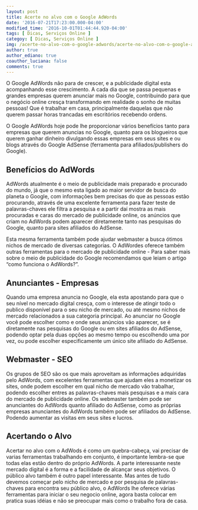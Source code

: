 ```yaml
---
layout: post
title: Acerte no alvo com o Google AdWords
date: '2016-07-21T17:23:00.000-04:00'
modified_time: '2016-10-01T01:44:44.920-04:00'
tags: [ Dicas, Serviços Online ]
categoy: [ Dicas, Serviços Online ]
img: /acerte-no-alvo-com-o-google-adwords/acerte-no-alvo-com-o-google-adwords.jpg
author: true
author_ediano: true
coauthor_luciana: false
comments: true
---
```


O Google AdWords não para de crescer, e a publicidade digital esta acompanhando esse crescimento. A cada dia que se passa pequenas e grandes empresas querem anunciar mais no Google, contribuindo para que o negócio online cresça transformando em realidade o sonho de muitas pessoas! Que é trabalhar em casa, principalmente daquelas que não querem passar horas trancadas em escritórios recebendo ordens.

O Google AdWords hoje pode lhe proporcionar vários benefícios tanto para empresas que querem anuncias no Google, quanto para os blogueiros que querem ganhar dinheiro divulgando essas empresas em seus sites e ou blogs através do Google AdSense (ferramenta para afiliados/publishers do Google).

## Benefícios do AdWords
AdWords atualmente é o meio de publicidade mais preparado e procurado do mundo, já que o mesmo esta ligado ao maior servidor de busca do planeta o Google, com informações bem precisas do que as pessoas estão procurando, através de uma excelente ferramenta para fazer teste de palavras-chaves ele filtra a pesquisa e a partir daí mostra as mais procuradas e caras do mercado de publicidade online, os anúncios que criam no AdWords podem aparecer diretamente tanto nas pesquisas do Google, quanto para sites afiliados do AdSense.

Esta mesma ferramenta também pode ajudar webmaster a busca ótimos nichos de mercado de diversas categorias. O AdWordes oferece também outras ferramentas para o mercado de publicidade online - Para saber mais sobre o meio de publicidade do Google recomendamos que leiam o artigo “como funciona o AdWords?”.

## Anunciantes - Empresas
Quando uma empresa anuncia no Google, ela esta apostando para que o seu nível no mercado digital cresça, com o interesse de atingir todo o publico disponível para o seu nicho de mercado, ou até mesmo nichos de mercado relacionados a sua categoria principal. Ao anunciar no Google você pode escolher como e onde seus anúncios vão aparecer, se é diretamente nas pesquisas do Google ou em sites afiliados do AdSense, podendo optar pela duas opções ao mesmo tempo ou escolhendo uma por vez, ou pode escolher especificamente um único site afiliado do AdSense.

## Webmaster - SEO
Os grupos de SEO são os que mais aproveitam as informações adquiridas pelo AdWords, com excelentes ferramentas que ajudam eles a monetizar os sites, onde podem escolher em qual nicho de mercado vão trabalhar, podendo escolher entres as palavras-chaves mais pesquisas e a mais cara do mercado de publicidade online. Os webmaster também pode ser anunciantes do AdWords quanto afiliado do AdSense, como as próprias empresas anunciantes do AdWords também pode ser afiliados do AdSense. Podendo aumentar as visitas em seus sites e lucros.

## Acertando o Alvo
Acertar no alvo com o AdWods é como um quebra-cabeça, vai precisar de varias ferramentas trabalhando em conjunto, é importante lembra-se que todas elas estão dentro do próprio AdWords. A parte interessante neste mercado digital é a forma e a facilidade de alcançar seus objetivos. O público alvo também é outro papel interessante. Mas antes de tudo devemos começar pelo nicho de mercado e por pesquisa de palavras-chaves para encontra seu público alvo, o AdWords lhe oferece várias ferramentas para iniciar o seu negocio online, agora basta colocar em pratica suas idéias e não se preocupar mais como o trabalho fora de casa.